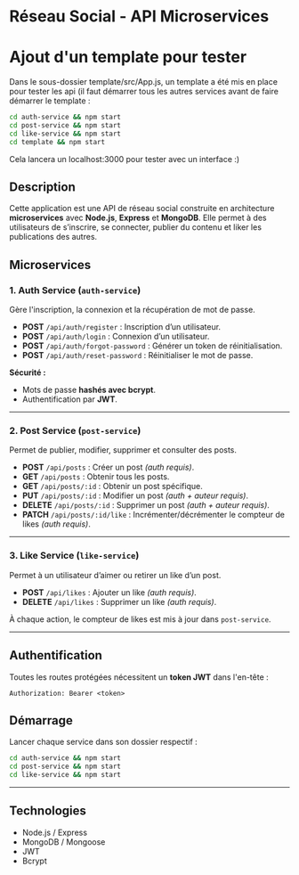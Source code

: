 # Réseau Social - API Microservices
# Ajout d'un template pour tester 
Dans le sous-dossier template/src/App.js, un template a été mis en place pour tester les api (il faut démarrer tous les autres services avant de faire démarrer le template : 
```bash
cd auth-service && npm start
cd post-service && npm start
cd like-service && npm start
cd template && npm start
```
Cela lancera un localhost:3000 pour tester avec un interface :) 

## Description
Cette application est une API de réseau social construite en architecture **microservices** avec **Node.js**, **Express** et **MongoDB**. Elle permet à des utilisateurs de s’inscrire, se connecter, publier du contenu et liker les publications des autres.

## Microservices

### 1. Auth Service (`auth-service`)
Gère l'inscription, la connexion et la récupération de mot de passe.

- **POST** `/api/auth/register` : Inscription d’un utilisateur.
- **POST** `/api/auth/login` : Connexion d’un utilisateur.
- **POST** `/api/auth/forgot-password` : Générer un token de réinitialisation.
- **POST** `/api/auth/reset-password` : Réinitialiser le mot de passe.

**Sécurité :**
- Mots de passe **hashés avec bcrypt**.
- Authentification par **JWT**.

---

### 2. Post Service (`post-service`)
Permet de publier, modifier, supprimer et consulter des posts.

- **POST** `/api/posts` : Créer un post *(auth requis)*.
- **GET** `/api/posts` : Obtenir tous les posts.
- **GET** `/api/posts/:id` : Obtenir un post spécifique.
- **PUT** `/api/posts/:id` : Modifier un post *(auth + auteur requis)*.
- **DELETE** `/api/posts/:id` : Supprimer un post *(auth + auteur requis)*.
- **PATCH** `/api/posts/:id/like` : Incrémenter/décrémenter le compteur de likes *(auth requis)*.

---

### 3. Like Service (`like-service`)
Permet à un utilisateur d’aimer ou retirer un like d’un post.

- **POST** `/api/likes` : Ajouter un like *(auth requis)*.
- **DELETE** `/api/likes` : Supprimer un like *(auth requis)*.

À chaque action, le compteur de likes est mis à jour dans `post-service`.

---

## Authentification

Toutes les routes protégées nécessitent un **token JWT** dans l'en-tête :

```
Authorization: Bearer <token>
```


## Démarrage

Lancer chaque service dans son dossier respectif :

```bash
cd auth-service && npm start
cd post-service && npm start
cd like-service && npm start
```

---

## Technologies

- Node.js / Express
- MongoDB / Mongoose
- JWT
- Bcrypt
